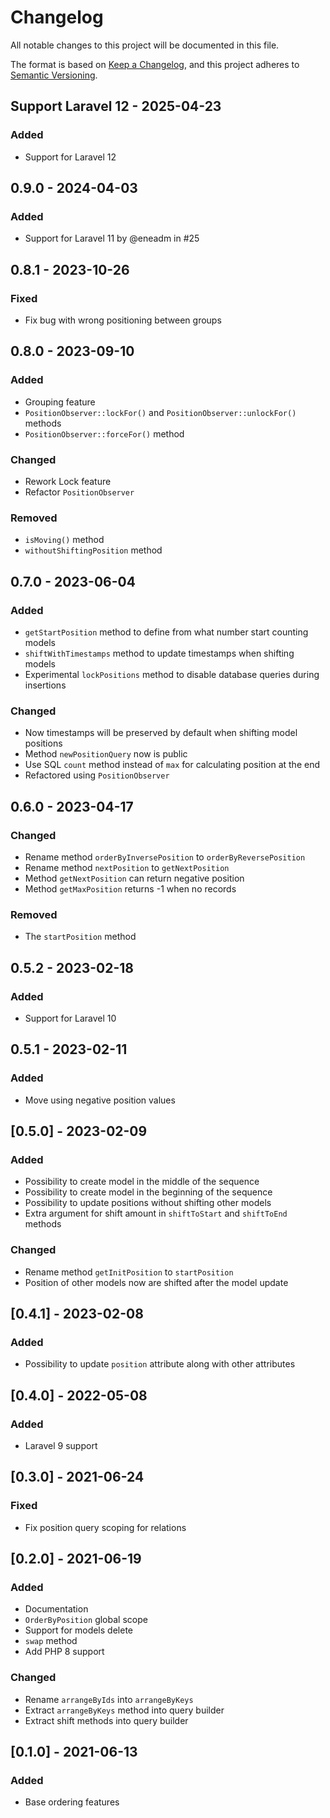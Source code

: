 # Changelog

All notable changes to this project will be documented in this file.

The format is based on [Keep a Changelog](https://keepachangelog.com/en/1.0.0/),
and this project adheres to [Semantic Versioning](https://semver.org/spec/v2.0.0.html).

## Support Laravel 12 - 2025-04-23

### Added

- Support for Laravel 12

## 0.9.0 - 2024-04-03

### Added

- Support for Laravel 11 by @eneadm in #25

## 0.8.1 - 2023-10-26

### Fixed

- Fix bug with wrong positioning between groups

## 0.8.0 - 2023-09-10

### Added

- Grouping feature
- `PositionObserver::lockFor()` and `PositionObserver::unlockFor()`  methods
- `PositionObserver::forceFor()` method

### Changed

- Rework Lock feature
- Refactor `PositionObserver`

### Removed

- `isMoving()` method
- `withoutShiftingPosition` method

## 0.7.0 - 2023-06-04

### Added

- `getStartPosition` method to define from what number start counting models
- `shiftWithTimestamps` method to update timestamps when shifting models
- Experimental `lockPositions` method to disable database queries during insertions

### Changed

- Now timestamps will be preserved by default when shifting model positions
- Method `newPositionQuery` now is public
- Use SQL `count` method instead of `max` for calculating position at the end
- Refactored using `PositionObserver`

## 0.6.0 - 2023-04-17

### Changed

- Rename method `orderByInversePosition` to `orderByReversePosition`
- Rename method `nextPosition` to `getNextPosition`
- Method `getNextPosition` can return negative position
- Method `getMaxPosition` returns -1 when no records

### Removed

- The `startPosition` method

## 0.5.2 - 2023-02-18

### Added

- Support for Laravel 10

## 0.5.1 - 2023-02-11

### Added

- Move using negative position values

## [0.5.0] - 2023-02-09

### Added

- Possibility to create model in the middle of the sequence
- Possibility to create model in the beginning of the sequence
- Possibility to update positions without shifting other models
- Extra argument for shift amount in `shiftToStart` and `shiftToEnd` methods

### Changed

- Rename method `getInitPosition` to `startPosition`
- Position of other models now are shifted after the model update

## [0.4.1] - 2023-02-08

### Added

- Possibility to update `position` attribute along with other attributes

## [0.4.0] - 2022-05-08

### Added

- Laravel 9 support

## [0.3.0] - 2021-06-24

### Fixed

- Fix position query scoping for relations

## [0.2.0] - 2021-06-19

### Added

- Documentation
- `OrderByPosition` global scope
- Support for models delete
- `swap` method
- Add PHP 8 support

### Changed

- Rename `arrangeByIds` into `arrangeByKeys`
- Extract `arrangeByKeys` method into query builder
- Extract shift methods into query builder

## [0.1.0] - 2021-06-13

### Added

- Base ordering features
